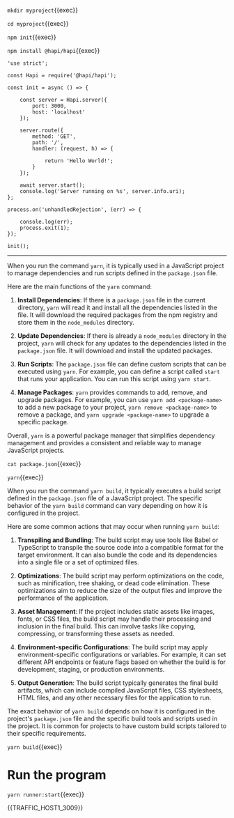 `mkdir myproject`{{exec}}

`cd myproject`{{exec}}

`npm init`{{exec}}

`npm install @hapi/hapi`{{exec}}

```
'use strict';

const Hapi = require('@hapi/hapi');

const init = async () => {

    const server = Hapi.server({
        port: 3000,
        host: 'localhost'
    });

    server.route({
        method: 'GET',
        path: '/',
        handler: (request, h) => {

            return 'Hello World!';
        }
    });

    await server.start();
    console.log('Server running on %s', server.info.uri);
};

process.on('unhandledRejection', (err) => {

    console.log(err);
    process.exit(1);
});

init();
```

---

When you run the command `yarn`, it is typically used in a JavaScript project to manage dependencies and run scripts defined in the `package.json` file.

Here are the main functions of the `yarn` command:

1. **Install Dependencies**: If there is a `package.json` file in the current directory, `yarn` will read it and install all the dependencies listed in the file. It will download the required packages from the npm registry and store them in the `node_modules` directory.

2. **Update Dependencies**: If there is already a `node_modules` directory in the project, `yarn` will check for any updates to the dependencies listed in the `package.json` file. It will download and install the updated packages.

3. **Run Scripts**: The `package.json` file can define custom scripts that can be executed using `yarn`. For example, you can define a script called `start` that runs your application. You can run this script using `yarn start`.

4. **Manage Packages**: `yarn` provides commands to add, remove, and upgrade packages. For example, you can use `yarn add <package-name>` to add a new package to your project, `yarn remove <package-name>` to remove a package, and `yarn upgrade <package-name>` to upgrade a specific package.

Overall, `yarn` is a powerful package manager that simplifies dependency management and provides a consistent and reliable way to manage JavaScript projects.

`cat package.json`{{exec}}

`yarn`{{exec}}

When you run the command `yarn build`, it typically executes a build script defined in the `package.json` file of a JavaScript project. The specific behavior of the `yarn build` command can vary depending on how it is configured in the project.

Here are some common actions that may occur when running `yarn build`:

1. **Transpiling and Bundling**: The build script may use tools like Babel or TypeScript to transpile the source code into a compatible format for the target environment. It can also bundle the code and its dependencies into a single file or a set of optimized files.

2. **Optimizations**: The build script may perform optimizations on the code, such as minification, tree shaking, or dead code elimination. These optimizations aim to reduce the size of the output files and improve the performance of the application.

3. **Asset Management**: If the project includes static assets like images, fonts, or CSS files, the build script may handle their processing and inclusion in the final build. This can involve tasks like copying, compressing, or transforming these assets as needed.

4. **Environment-specific Configurations**: The build script may apply environment-specific configurations or variables. For example, it can set different API endpoints or feature flags based on whether the build is for development, staging, or production environments.

5. **Output Generation**: The build script typically generates the final build artifacts, which can include compiled JavaScript files, CSS stylesheets, HTML files, and any other necessary files for the application to run.

The exact behavior of `yarn build` depends on how it is configured in the project's `package.json` file and the specific build tools and scripts used in the project. It is common for projects to have custom build scripts tailored to their specific requirements.

`yarn build`{{exec}}


# Run the program

`yarn runner:start`{{exec}}

{{TRAFFIC_HOST1_3009}}
